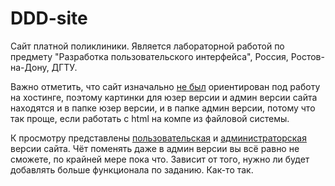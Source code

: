 # DDD-site
Сайт платной поликлиники. Является лабораторной работой по предмету "Разработка пользовательского интерфейса", Россия, Ростов-на-Дону, ДГТУ.

Важно отметить, что сайт изначально <ins>не был</ins> ориентирован под работу на хостинге, поэтому картинки для юзер версии и админ версии сайта находятся и в папке юзер версии, и в папке админ версии, потому что так проще, если работать с html на компе из файловой системы.

К просмотру представлены <a href="https://maderatorcreator.github.io/DDD-site/user/index.html">пользовательская</a> и <a href="https://maderatorcreator.github.io/DDD-site/admin/index.html">администраторская</a> версии сайта. Чёт поменять даже в админ версии вы всё равно не сможете, по крайней мере пока что. Зависит от того, нужно ли будет добавлять больше функционала по заданию. Как-то так.
